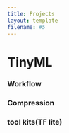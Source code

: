 ```yaml
---
title: Projects
layout: template
filename: #5
--- 
```

# TinyML
### Workflow
### Compression
### tool kits(TF lite)
